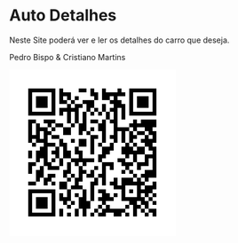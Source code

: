 # Auto Detalhes
<p>Neste Site poderá ver e ler os detalhes do carro que deseja.<p>
<p>Pedro Bispo & Cristiano Martins<P>
<a href="Projeto.html"><img src="Qr Code.png" alt="Qr code"></a>